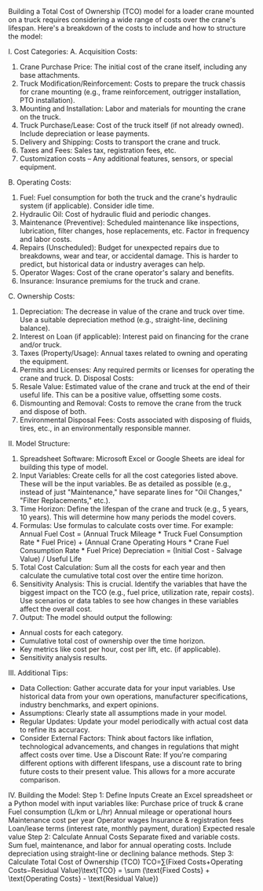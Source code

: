 Building a Total Cost of Ownership (TCO) model for a loader crane mounted on a truck requires considering a wide range of costs over the crane's lifespan.
Here's a breakdown of the costs to include and how to structure the model:

I. Cost Categories:
  A. Acquisition Costs:
1. Crane Purchase Price: The initial cost of the crane itself, including any base attachments.
2. Truck Modification/Reinforcement: Costs to prepare the truck chassis for crane mounting (e.g., frame reinforcement, outrigger installation, PTO installation).
3. Mounting and Installation: Labor and materials for mounting the crane on the truck.
4. Truck Purchase/Lease: Cost of the truck itself (if not already owned). Include depreciation or lease payments.
5. Delivery and Shipping: Costs to transport the crane and truck.
6. Taxes and Fees: Sales tax, registration fees, etc.
7. Customization costs – Any additional features, sensors, or special equipment.

  B. Operating Costs:
1. Fuel: Fuel consumption for both the truck and the crane's hydraulic system (if applicable). Consider idle time.
2. Hydraulic Oil: Cost of hydraulic fluid and periodic changes.
3. Maintenance (Preventive): Scheduled maintenance like inspections, lubrication, filter changes, hose replacements, etc. Factor in frequency and labor costs.
4. Repairs (Unscheduled): Budget for unexpected repairs due to breakdowns, wear and tear, or accidental damage. This is harder to predict, but historical data or industry averages can help.
5. Operator Wages: Cost of the crane operator's salary and benefits.
6. Insurance: Insurance premiums for the truck and crane.

  C. Ownership Costs:
1. Depreciation: The decrease in value of the crane and truck over time. Use a suitable depreciation method (e.g., straight-line, declining balance).
2. Interest on Loan (if applicable): Interest paid on financing for the crane and/or truck.
3. Taxes (Property/Usage): Annual taxes related to owning and operating the equipment.
4. Permits and Licenses: Any required permits or licenses for operating the crane and truck.
D. Disposal Costs:
1. Resale Value: Estimated value of the crane and truck at the end of their useful life. This can be a positive value, offsetting some costs.
2. Dismounting and Removal: Costs to remove the crane from the truck and dispose of both.
3. Environmental Disposal Fees: Costs associated with disposing of fluids, tires, etc., in an environmentally responsible manner.

II. Model Structure:
1. Spreadsheet Software: Microsoft Excel or Google Sheets are ideal for building this type of model.
2. Input Variables: Create cells for all the cost categories listed above. These will be the input variables. Be as detailed as possible (e.g., instead of just "Maintenance," have separate lines for "Oil Changes," "Filter Replacements," etc.).
3. Time Horizon: Define the lifespan of the crane and truck (e.g., 5 years, 10 years). This will determine how many periods the model covers.
4. Formulas: Use formulas to calculate costs over time. For example:
Annual Fuel Cost = (Annual Truck Mileage * Truck Fuel Consumption Rate * Fuel Price) + (Annual Crane Operating Hours * Crane Fuel Consumption Rate * Fuel Price)
Depreciation = (Initial Cost - Salvage Value) / Useful Life
5. Total Cost Calculation: Sum all the costs for each year and then calculate the cumulative total cost over the entire time horizon.
6. Sensitivity Analysis: This is crucial. Identify the variables that have the biggest impact on the TCO (e.g., fuel price, utilization rate, repair costs). Use scenarios or data tables to see how changes in these variables affect the overall cost.
7. Output: The model should output the following:
- Annual costs for each category.
- Cumulative total cost of ownership over the time horizon.
- Key metrics like cost per hour, cost per lift, etc. (if applicable).
- Sensitivity analysis results.

III. Additional Tips:
- Data Collection: Gather accurate data for your input variables. Use historical data from your own operations, manufacturer specifications, industry benchmarks, and expert opinions.
- Assumptions: Clearly state all assumptions made in your model.
- Regular Updates: Update your model periodically with actual cost data to refine its accuracy.
- Consider External Factors: Think about factors like inflation, technological advancements, and changes in regulations that might affect costs over time.
Use a Discount Rate: If you're comparing different options with different lifespans, use a discount rate to bring future costs to their present value. This allows for a more accurate comparison.

IV. Building the Model:
Step 1: Define Inputs
Create an Excel spreadsheet or a Python model with input variables like:
Purchase price of truck & crane
Fuel consumption (L/km or L/hr)
Annual mileage or operational hours
Maintenance cost per year
Operator wages
Insurance & registration fees
Loan/lease terms (interest rate, monthly payment, duration)
Expected resale value
Step 2: Calculate Annual Costs
Separate fixed and variable costs.
Sum fuel, maintenance, and labor for annual operating costs.
Include depreciation using straight-line or declining balance methods.
Step 3: Calculate Total Cost of Ownership (TCO)
TCO=∑(Fixed Costs+Operating Costs−Residual Value)\text{TCO} = \sum (\text{Fixed Costs} + \text{Operating Costs} - \text{Residual Value})
